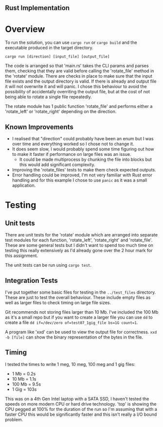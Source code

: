 Rust Implementation
-------------------

# Overview

To run the solution, you can use `cargo run` or `cargo build` and the executable produced in the target directory.

`cargo run [direction] [input_file] [output_file]`

The code is arranged so that 'main.rs' takes the CLI params and parses them, checking that they are valid before calling the 'rotate_file' method in the 'rotate' module. There are checks in place to make sure that the input file exists and the output directory is valid. If there is already and output file it will not overwrite it and will panic. I chose this behaviour to avoid the possibility of accidentally overriting the output file, but at the cost of not being able to rotate a single file repeatedly.

The rotate module has 1 public function 'rotate_file' and performs either a 'rotate_left' or 'rotate_right' depending on the direction.

## Known Improvements

* I realised that "direction" could probably have been an enum but I was over time and everything worked so I chose not to change it.
* It does seem slow, I would probably spend some time figuring out how to make it faster if performance on large files was an issue.
    * It could be made multiprocess by chunking the file into blocks but this would add significant complexity.
* Improving the 'rotate_files' tests to make them check expected outputs.
* Error handling could be improved, I'm not very familiar with Rust error handling and for this example I chose to use `panic` as it was a small application.

# Testing

## Unit tests

There are unit tests for the 'rotate' module which are arranged into separate test modules for each function, 'rotate_left', 'rotate_right' and 'rotate_file'. These are some general tests but I didn't want to spend too much time on testing this really extensively as I'd already gone over the 2 hour mark for this assignment.

The unit tests can be run using `cargo test`.

## Integration Tests

I've put together some basic files for testing in the `../test_files` directory. These are just to test the overall behaviour. These include empty files as well as larger files to check timing on large file sizes.

Git recommends not storing files larger than 10 Mb. I've included the 100 Mb as it's a small repo but if you want to create a larger file you can use `dd` to create a file `dd if=/dev/zero of=test07_1gig_file bs=1G count=1`.

A program like 'xxd' can be used to view the output file for correctness. `xxd -b [file]` can show the binary representation of the bytes in the file.

## Timing

I tested the times to write 1 meg, 10 meg, 100 meg and 1 gig files:
* 1 Mb = 0.2s
* 10 Mb = 1.1s
* 100 Mb = 9.5s
* 1 Gig = 103s

This was on a 4th Gen Intel laptop with a SATA SSD, I haven't tested the speeds on more modern CPU or hard drive technology. 'top' is showing the CPU pegged at 100% for the duration of the run so I'm assuming that with a faster CPU this would be significantly faster and this isn't really a I/O bound problem.